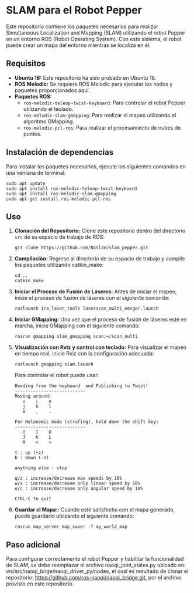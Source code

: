 # SLAM para el Robot Pepper

Este repositorio contiene los paquetes necesarios para realizar Simultaneous Localization and Mapping (SLAM) utilizando el robot Pepper en un entorno ROS (Robot Operating System). Con este sistema, el robot puede crear un mapa del entorno mientras se localiza en él.

## Requisitos

- **Ubuntu 18:** Este repositorio ha sido probado en Ubuntu 18.
- **ROS Melodic:** Se requiere ROS Melodic para ejecutar los nodos y paquetes proporcionados aquí.
- **Paquetes ROS:**
  - `ros-melodic-teleop-twist-keyboard`: Para controlar el robot Pepper utilizando el teclado.
  - `ros-melodic-slam-gmapping`: Para realizar el mapeo utilizando el algoritmo GMapping.
  - `ros-melodic-pcl-ros`: Para realizar el procesamiento de nubes de puntos.

## Instalación de dependencias

Para instalar los paquetes necesarios, ejecute los siguientes comandos en una ventana de terminal:

```
sudo apt update
sudo apt install ros-melodic-teleop-twist-keyboard
sudo apt install ros-melodic-slam-gmapping
sudo apt-get install ros-melodic-pcl-ros
```
## Uso

1. **Clonación del Repositorio:**
   Clone este repositorio dentro del directorio `src` de su espacio de trabajo de ROS:

   ```
   git clone https://github.com/Nosl3n/slam_pepper.git
   ```
   
2. **Compilación:**
   Regrese al directorio de su espacio de trabajo y compile los paquetes utilizando catkin_make:
  
    ```
    cd ..
    catkin_make
    ```
    
3. **Iniciar el Proceso de Fusión de Láseres:**
   Antes de iniciar el mapeo, inicie el proceso de fusión de láseres con el siguiente comando:
  
    ```
    roslaunch ira_laser_tools laserscan_multi_merger.launch
    ```
    
4. **Iniciar GMapping:**
   Una vez que el proceso de fusión de láseres esté en marcha, inicie GMapping con el siguiente comando:
  
    ```
    rosrun gmapping slam_gmapping scan:=/scan_multi
    ```

5. **Visualización con Rviz y control con teclado:**
   Para visualizar el mapeo en tiempo real, inicie Rviz con la configuración adecuada:
  
    ```
    roslaunch gmapping slam.launch
    ```
    
    Para controlar el robot puede usar:

    ```
    Reading from the keyboard  and Publishing to Twist!
    ---------------------------
    Moving around:
       u    i    o
       j    k    l
       m    ,    .
    
    For Holonomic mode (strafing), hold down the shift key:
    ---------------------------
       U    I    O
       J    K    L
       M    <    >
    
    t : up (+z)
    b : down (-z)
    
    anything else : stop
    
    q/z : increase/decrease max speeds by 10%
    w/x : increase/decrease only linear speed by 10%
    e/c : increase/decrease only angular speed by 10%
    
    CTRL-C to quit
    ```
5. **Guardar el Mapa::**
   Cuando esté satisfecho con el mapa generado, puede guardarlo utilizando el siguiente comando:
  
    ```
    rosrun map_server map_saver -f my_world_map
    ```
## Paso adicional
    
Para configurar correctamente el robot Pepper y habilitar la funcionalidad de SLAM, se debe reemplazar el archivo naoqi_joint_states.py ubicado en: ws/src/naoqi_brige/naoqi_driver_py/nodes, el cual       es resultado de clonar el repositorio: https://github.com/ros-naoqi/naoqi_bridge.git, por el archivo provisto en este repositorio.
    
